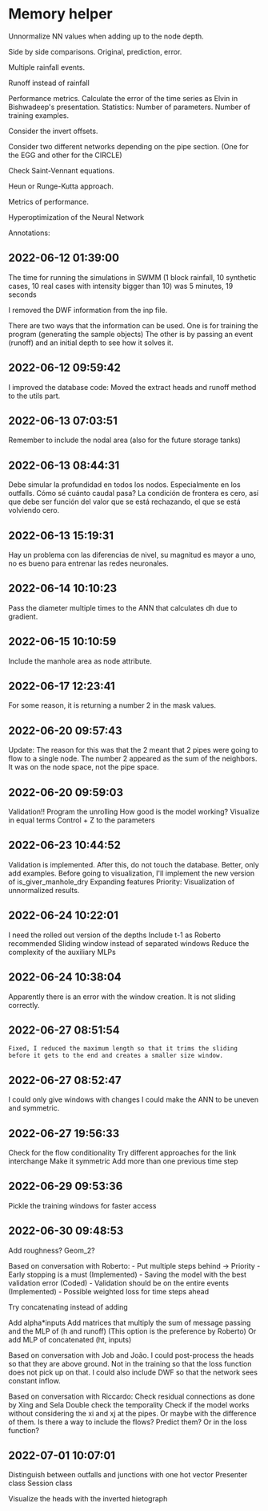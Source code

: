 # Memory helper

Unnormalize NN values when adding up to the node depth.

Side by side comparisons. Original, prediction, error.

Multiple rainfall events.

Runoff instead of rainfall

Performance metrics. Calculate the error of the time series as Elvin in Bishwadeep's presentation.
Statistics:    Number of parameters. Number of training examples.

Consider the invert offsets.

Consider two different networks depending on the pipe section.
(One for the EGG and other for the CIRCLE)

Check Saint-Vennant equations.

Heun or Runge-Kutta approach.

Metrics of performance.

Hyperoptimization of the Neural Network

Annotations:

## 2022-06-12 01:39:00

The time for running the simulations in SWMM (1 block rainfall, 10 synthetic cases, 10 real cases with intensity bigger than 10) was 5 minutes, 19 seconds

I removed the DWF information from the inp file.

There are two ways that the information can be used. One is for training the program (generating the sample objects)
The other is by passing an event (runoff) and an initial depth to see how it solves it.

## 2022-06-12 09:59:42

I improved the database code: Moved the extract heads and runoff method to the utils part.

## 2022-06-13 07:03:51

Remember to include the nodal area (also for the future storage tanks)

## 2022-06-13 08:44:31

Debe simular la profundidad en todos los nodos. Especialmente en los outfalls. Cómo sé cuánto caudal pasa?
La condición de frontera es cero, así que debe ser función del valor que se está rechazando, el que se está volviendo cero.

## 2022-06-13 15:19:31

Hay un problema con las diferencias de nivel, su magnitud es mayor a uno, no es bueno para entrenar las redes neuronales.

## 2022-06-14 10:10:23

Pass the diameter multiple times to the ANN that calculates dh due to gradient.

## 2022-06-15 10:10:59

Include the manhole area as node attribute.

## 2022-06-17 12:23:41

For some reason, it is returning a number 2 in the mask values.

## 2022-06-20 09:57:43

Update: The reason for this was that the 2 meant that 2 pipes were going to flow to a single node.
                        The number 2 appeared as the sum of the neighbors. It was on the node space, not the pipe space.

## 2022-06-20 09:59:03

Validation!!
Program the unrolling
How good is the model working?
Visualize in equal terms
Control + Z to the parameters

## 2022-06-23 10:44:52

Validation is implemented. After this, do not touch the database. Better, only add examples.
Before going to visualization, I'll implement the new version of is_giver_manhole_dry
Expanding features
Priority: Visualization of unnormalized results.

## 2022-06-24 10:22:01

I need the rolled out version of the depths
Include t-1 as Roberto recommended
Sliding window instead of separated windows
Reduce the complexity of the auxiliary MLPs

## 2022-06-24 10:38:04

Apparently there is an error with the window creation. It is not sliding correctly.

## 2022-06-27 08:51:54

    Fixed, I reduced the maximum length so that it trims the sliding before it gets to the end and creates a smaller size window.

## 2022-06-27 08:52:47

I could only give windows with changes
I could make the ANN to be uneven and symmetric.

## 2022-06-27 19:56:33

Check for the flow conditionality
Try different approaches for the link interchange
    Make it symmetric
Add more than one previous time step

## 2022-06-29 09:53:36

Pickle the training windows for faster access

## 2022-06-30 09:48:53

Add roughness? Geom_2?

Based on conversation with Roberto:
    - Put multiple steps behind -> Priority
    - Early stopping is a must (Implemented)
    - Saving the model with the best validation error (Coded)
    - Validation should be on the entire events (Implemented)
    - Possible weighted loss for time steps ahead

Try concatenating instead of adding

Add alpha*inputs
Add matrices that multiply the sum of message passing and the MLP of (h and runoff) (This option is the preference by Roberto)
Or add MLP of concatenated (ht, inputs)

Based on conversation with Job and João.
I could post-process the heads so that they are above ground. Not in the training so that the loss function does not pick up on that.
I could also include DWF so that the network sees constant inflow.

Based on conversation with Riccardo:
Check residual connections as done by Xing and Sela
Double check the temporality
Check if the model works without considering the xi and xj at the pipes. Or maybe with the difference of them.
Is there a way to include the flows? Predict them? Or in the loss function?

## 2022-07-01 10:07:01

Distinguish between outfalls and junctions with one hot vector
Presenter class
Session class

Visualize the heads with the inverted hietograph
